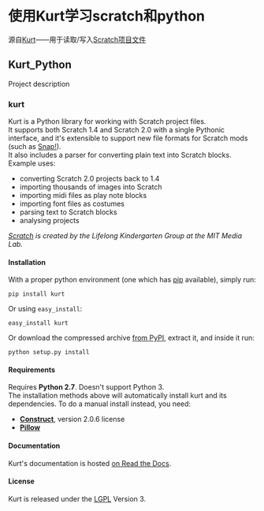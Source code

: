 # 使用Kurt学习scratch和python
源自[Kurt](https://en.scratch-wiki.info/wiki/Kurt)——用于读取/写入[Scratch项目文件](https://en.scratch-wiki.info/wiki/Scratch_File_Format)  

## Kurt_Python
Project description
### kurt
Kurt is a Python library for working with Scratch project files.  
It supports both Scratch 1.4 and Scratch 2.0 with a single Pythonic interface, and it's extensible to support new file formats for Scratch mods (such as [Snap!](http://snap.berkeley.edu/)).  
It also includes a parser for converting plain text into Scratch blocks.  
Example uses:  
* converting Scratch 2.0 projects back to 1.4
* importing thousands of images into Scratch
* importing midi files as play note blocks
* importing font files as costumes
* parsing text to Scratch blocks
* analysing projects  

*[Scratch](http://scratch.mit.edu/) is created by the Lifelong Kindergarten Group at the MIT Media Lab.*
#### Installation
With a proper python environment (one which has [pip](http://www.pip-installer.org/en/latest/installing.html) available), simply run:
```
pip install kurt
```
Or using `easy_install`:
```
easy_install kurt
```
Or download the compressed archive [from PyPI](http://pypi.python.org/pypi/kurt), extract it, and inside it run:
```
python setup.py install
```
#### Requirements
Requires **Python 2.7**. Doesn't support Python 3.  
The installation methods above will automatically install kurt and its dependencies. To do a manual install instead, you need:
* **[Construct](http://github.com/construct/construct/tree/2.06)**, version 2.0.6
license
* **[Pillow](http://python-imaging.github.io/)**
#### Documentation
Kurt's documentation is hosted [on Read the Docs](http://kurt.readthedocs.org/).
#### License
Kurt is released under the [LGPL](http://www.gnu.org/licenses/lgpl) Version 3.